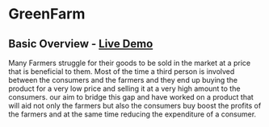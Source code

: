 # GreenFarm

## Basic Overview - [Live Demo](13.127.247.4)

Many Farmers struggle for their goods to be sold in the market at a price that is
beneficial to them. Most of the time a third person is involved between the consumers and the farmers and they end up buying the product for a very low price and selling it at a very high amount to the consumers​. our ​aim to bridge this gap and have worked on a product that will aid not only the farmers but also the consumers buy boost the profits of the farmers and at the same time reducing the expenditure of a consumer.
